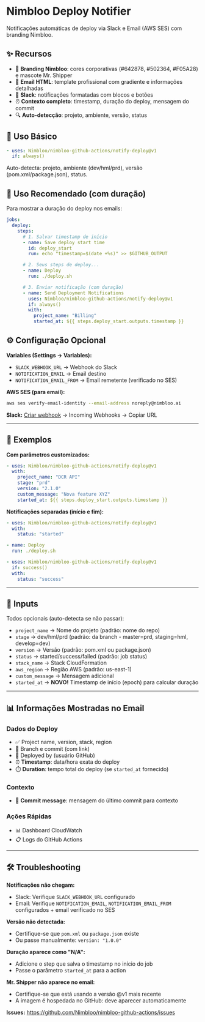 # Nimbloo Deploy Notifier

Notificações automáticas de deploy via Slack e Email (AWS SES) com branding Nimbloo.

## ✨ Recursos

- 🎨 **Branding Nimbloo**: cores corporativas (#642878, #502364, #F05A28) e mascote Mr. Shipper
- 📧 **Email HTML**: template profissional com gradiente e informações detalhadas
- 💬 **Slack**: notificações formatadas com blocos e botões
- ⏰ **Contexto completo**: timestamp, duração do deploy, mensagem do commit
- 🔍 **Auto-detecção**: projeto, ambiente, versão, status

## 🚀 Uso Básico

```yaml
- uses: Nimbloo/nimbloo-github-actions/notify-deploy@v1
  if: always()
```

Auto-detecta: projeto, ambiente (dev/hml/prd), versão (pom.xml/package.json), status.

## 🎯 Uso Recomendado (com duração)

Para mostrar a duração do deploy nos emails:

```yaml
jobs:
  deploy:
    steps:
      # 1. Salvar timestamp de início
      - name: Save deploy start time
        id: deploy_start
        run: echo "timestamp=$(date +%s)" >> $GITHUB_OUTPUT

      # 2. Seus steps de deploy...
      - name: Deploy
        run: ./deploy.sh

      # 3. Enviar notificação (com duração)
      - name: Send Deployment Notifications
        uses: Nimbloo/nimbloo-github-actions/notify-deploy@v1
        if: always()
        with:
          project_name: "Billing"
          started_at: ${{ steps.deploy_start.outputs.timestamp }}
```

## ⚙️ Configuração Opcional

**Variables (Settings → Variables):**
- `SLACK_WEBHOOK_URL` → Webhook do Slack
- `NOTIFICATION_EMAIL` → Email destino
- `NOTIFICATION_EMAIL_FROM` → Email remetente (verificado no SES)

**AWS SES (para email):**
```bash
aws ses verify-email-identity --email-address noreply@nimbloo.ai
```

**Slack:** [Criar webhook](https://api.slack.com/apps) → Incoming Webhooks → Copiar URL

---

## 📖 Exemplos

**Com parâmetros customizados:**
```yaml
- uses: Nimbloo/nimbloo-github-actions/notify-deploy@v1
  with:
    project_name: "DCR API"
    stage: "prd"
    version: "2.1.0"
    custom_message: "Nova feature XYZ"
    started_at: ${{ steps.deploy_start.outputs.timestamp }}
```

**Notificações separadas (início e fim):**
```yaml
- uses: Nimbloo/nimbloo-github-actions/notify-deploy@v1
  with:
    status: "started"

- name: Deploy
  run: ./deploy.sh

- uses: Nimbloo/nimbloo-github-actions/notify-deploy@v1
  if: success()
  with:
    status: "success"
```

---

## 🎨 Inputs

Todos opcionais (auto-detecta se não passar):

- `project_name` → Nome do projeto (padrão: nome do repo)
- `stage` → dev/hml/prd (padrão: da branch - master=prd, staging=hml, develop=dev)
- `version` → Versão (padrão: pom.xml ou package.json)
- `status` → started/success/failed (padrão: job status)
- `stack_name` → Stack CloudFormation
- `aws_region` → Região AWS (padrão: us-east-1)
- `custom_message` → Mensagem adicional
- `started_at` → **NOVO!** Timestamp de início (epoch) para calcular duração

---

## 📊 Informações Mostradas no Email

### Dados do Deploy
- ✅ Project name, version, stack, region
- 🌿 Branch e commit (com link)
- 👤 Deployed by (usuário GitHub)
- ⏰ **Timestamp**: data/hora exata do deploy
- ⏱️ **Duration**: tempo total do deploy (se `started_at` fornecido)

### Contexto
- 💬 **Commit message**: mensagem do último commit para contexto

### Ações Rápidas
- 📊 Dashboard CloudWatch
- 📋 Logs do GitHub Actions

---

## 🛠️ Troubleshooting

**Notificações não chegam:**
- Slack: Verifique `SLACK_WEBHOOK_URL` configurado
- Email: Verifique `NOTIFICATION_EMAIL`, `NOTIFICATION_EMAIL_FROM` configurados + email verificado no SES

**Versão não detectada:**
- Certifique-se que `pom.xml` ou `package.json` existe
- Ou passe manualmente: `version: "1.0.0"`

**Duração aparece como "N/A":**
- Adicione o step que salva o timestamp no início do job
- Passe o parâmetro `started_at` para a action

**Mr. Shipper não aparece no email:**
- Certifique-se que está usando a versão @v1 mais recente
- A imagem é hospedada no GitHub: deve aparecer automaticamente

**Issues:** https://github.com/Nimbloo/nimbloo-github-actions/issues
